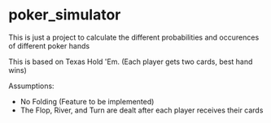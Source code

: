 # poker_simulator
This is just a project to calculate the different probabilities and occurences of different poker hands

This is based on Texas Hold 'Em. (Each player gets two cards, best hand wins)

Assumptions: 
 - No Folding (Feature to be implemented)
 - The Flop, River, and Turn are dealt after each player receives their cards

